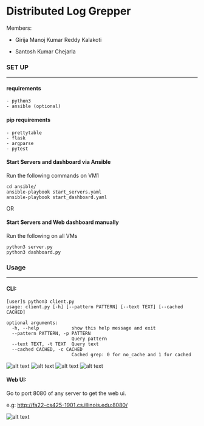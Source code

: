 # Distributed Log Grepper

Members:
- Girija Manoj Kumar Reddy Kalakoti

- Santosh Kumar Chejarla



### SET UP
---
 #### requirements
    - python3
    - ansible (optional)


#### pip requirements
    - prettytable
    - flask
    - argparse
    - pytest

#### Start Servers and dashboard via Ansible
Run the following commands on VM1
```
cd ansible/
ansible-playbook start_servers.yaml
ansible-playbook start_dashboard.yaml
```

OR

#### Start Servers and Web dashboard manually
Run the following on all VMs
```
python3 server.py
python3 dashboard.py
````

### Usage
----
#### CLI:
```
[user]$ python3 client.py 
usage: client.py [-h] [--pattern PATTERN] [--text TEXT] [--cached CACHED]

optional arguments:
  -h, --help            show this help message and exit
  --pattern PATTERN, -p PATTERN
                        Query pattern
  --text TEXT, -t TEXT  Query text
  --cached CACHED, -c CACHED
                        Cached grep: 0 for no_cache and 1 for cached
```

![alt text](screenshots/nova_pattern.png)
![alt text](screenshots/nova_text.png)
![alt text](screenshots/nova_text_nc.png)
![alt text](screenshots/nova_text_c.png)


#### Web UI:

Go to port 8080 of any server to get the web ui.

e.g: http://fa22-cs425-1901.cs.illinois.edu:8080/

![alt text](screenshots/web_ui.png)
